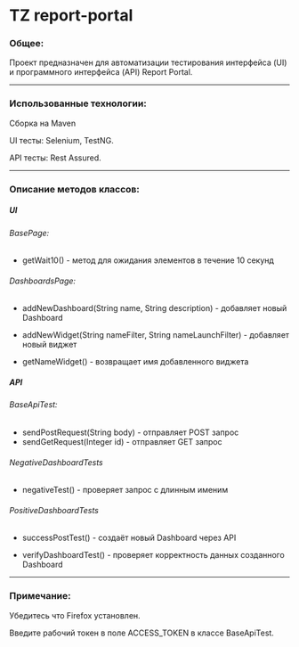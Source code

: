 # TZ report-portal
### Общее:
Проект предназначен для автоматизации тестирования интерфейса (UI) и программного интерфейса (API) Report Portal.
***

### Использованные технологии:
Сборка на Maven

UI тесты: Selenium, TestNG.
 
API тесты: Rest Assured.
***
### Описание методов классов:

 ##### UI
###### BasePage:
* getWait10() - метод для ожидания элементов в течение 10 секунд
		
###### DashboardsPage: 
* addNewDashboard(String name, String description) - добавляет новый Dashboard

* addNewWidget(String nameFilter, String nameLaunchFilter) - добавляет новый виджет

* getNameWidget() - возвращает имя добавленного виджета


 ##### API
 ###### BaseApiTest:
 * sendPostRequest(String body) - отправляет POST запрос
 * sendGetRequest(Integer id) - отправляет GET запрос

 
###### NegativeDashboardTests
* negativeTest() - проверяет запрос с длинным именим
	
###### PositiveDashboardTests
* successPostTest() - создаёт новый Dashboard через API

* verifyDashboardTest() - проверяет корректность данных созданного Dashboard
***		
### Примечание:
Убедитесь что Firefox установлен.

Введите рабочий токен в поле ACCESS_TOKEN в классе BaseApiTest.
